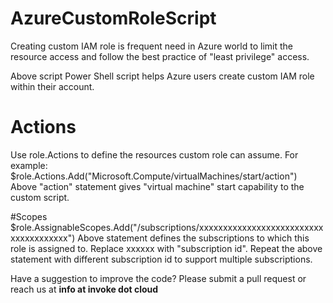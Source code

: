 # AzureCustomRoleScript
Creating custom IAM role is frequent need in Azure world to limit the resource access and follow the best practice of "least privilege" access.

Above script Power Shell script helps Azure users create custom IAM role within their account.

# Actions
Use role.Actions to define the resources custom role can assume. 
For example:
$role.Actions.Add("Microsoft.Compute/virtualMachines/start/action")
Above "action" statement gives "virtual machine" start capability to the custom script.

#Scopes
$role.AssignableScopes.Add("/subscriptions/xxxxxxxxxxxxxxxxxxxxxxxxxxxxxxxxxxxxxx")
Above statement defines the subscriptions to which this role is assigned to. 
Replace xxxxxx with "subscription id".
Repeat the above statement with different subscription id to support multiple subscriptions.


Have a suggestion to improve the code? Please submit a pull request or reach us at **info at invoke dot cloud**
